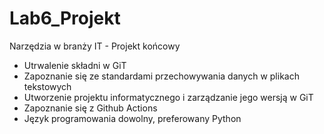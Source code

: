 # Lab6_Projekt
Narzędzia w branży IT - Projekt końcowy

  - Utrwalenie składni w GiT
  - Zapoznanie się ze standardami przechowywania danych w plikach tekstowych
  - Utworzenie projektu informatycznego i zarządzanie jego wersją w GiT
  - Zapoznanie się z Github Actions
  - Język programowania dowolny, preferowany Python
